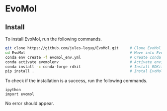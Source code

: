 # EvoMol

## Install

To install EvoMol, run the following commands.

```bash
git clone https://github.com/jules-leguy/EvoMol.git     # Clone EvoMol
cd EvoMol                                               # Move into EvoMol directory
conda env create -f evomol_env.yml                      # Create conda environment
conda activate evomolenv                                # Activate environment
conda install -c conda-forge rdkit                      # Install RDKit using conda-forge
pip install .                                           # Instal EvoMol
```

To check if the installation is a success, run the following commands.

```
ipython
import evomol
```

No error should appear.